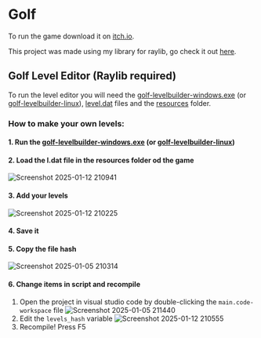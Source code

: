 # Golf

To run the game download it on [itch.io](https://anton2026.itch.io/golf).

This project was made using my library for raylib, go check it out [here](https://github.com/anton2026gamca/BetterRaylib).

## Golf Level Editor (Raylib required)

To run the level editor you will need the [golf-levelbuilder-windows.exe](https://github.com/anton2026gamca/Golf/blob/main/golf-levelbuilder/golf-levelbuilder-windows.exe) (or [golf-levelbuilder-linux](https://github.com/anton2026gamca/Golf/blob/main/golf-levelbuilder/golf-levelbuilder-linux)), [level.dat](https://github.com/anton2026gamca/Golf/blob/main/golf-levelbuilder/level.dat) files and the [resources](https://github.com/anton2026gamca/Golf/tree/main/golf-levelbuilder/resources) folder.<br>

### How to make your own levels:<br>
  #### 1. Run the [golf-levelbuilder-windows.exe](https://github.com/anton2026gamca/Golf/blob/main/golf-levelbuilder/golf-levelbuilder-windows.exe) (or [golf-levelbuilder-linux](https://github.com/anton2026gamca/Golf/blob/main/golf-levelbuilder/golf-levelbuilder-linux))
  #### 2. Load the l.dat file in the resources folder od the game
  ![Screenshot 2025-01-12 210941](https://github.com/user-attachments/assets/d98c7440-b980-4d7e-b93c-322a02af66e7)
  #### 3. Add your levels
  ![Screenshot 2025-01-12 210225](https://github.com/user-attachments/assets/d752de99-9d3b-455d-99fd-34612d7b521a)
  #### 4. Save it
  #### 5. Copy the file hash
  ![Screenshot 2025-01-05 210314](https://github.com/user-attachments/assets/88ef918d-fd5d-4324-a37f-04613ec2688c)
  #### 6. Change items in script and recompile
  1. Open the project in visual studio code by double-clicking the `main.code-workspace` file
  ![Screenshot 2025-01-05 211440](https://github.com/user-attachments/assets/0fad3b9b-6373-4526-b2dd-abd6d58aa767)
  2. Edit the `levels_hash` variable
  ![Screenshot 2025-01-12 210555](https://github.com/user-attachments/assets/b226093f-0ea2-467f-aab7-3354b7cddccb)
  3. Recompile!  Press F5
